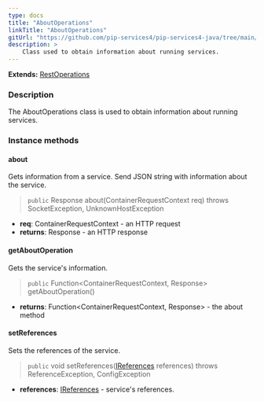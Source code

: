 ```yaml
---
type: docs
title: "AboutOperations"
linkTitle: "AboutOperations"
gitUrl: "https://github.com/pip-services4/pip-services4-java/tree/main/pip-services4-http-java"
description: >
    Class used to obtain information about running services.
---
```


**Extends:** [RestOperations](../rest_operations)

### Description

The AboutOperations class is used to obtain information about running services.

### Instance methods

#### about
Gets information from a service.
Send JSON string with information about the service.

> `public` Response about(ContainerRequestContext req) throws SocketException, UnknownHostException
- **req**: ContainerRequestContext - an HTTP request
- **returns**: Response - an HTTP response


#### getAboutOperation
Gets the service's information.

> `public` Function<ContainerRequestContext, Response> getAboutOperation()

- **returns**: Function<ContainerRequestContext, Response> - the about method


#### setReferences
Sets the references of the service.

> `public` void setReferences([IReferences](../../../components/refer/ireferences) references) throws ReferenceException, ConfigException

- **references**: [IReferences](../../../components/refer/ireferences) - service's references.
